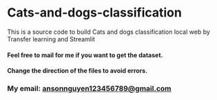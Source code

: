 # Cats-and-dogs-classification
This is a source code to build Cats and dogs classification local web by Transfer learning and Streamlit
#### Feel free to mail for me if you want to get the dataset.
#### Change the direction of the files to avoid errors.
### My email: ansonnguyen123456789@gmail.com
